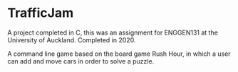 # TrafficJam

A project completed in C, this was an assignment for ENGGEN131 at the University of Auckland. Completed in 2020. 

A command line game based on the board game Rush Hour, in which a user can add and move cars in order to solve a puzzle. 
